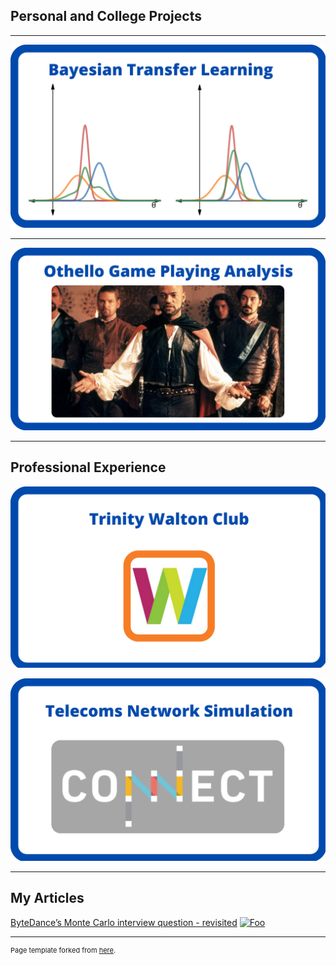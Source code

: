 ## Personal and College Projects

---

[![BTL](images/btl.png?raw=true)](/btl)

---

[![Othello](images/Othello.png?raw=true)](/othello)

---

## Professional Experience

[![TWC](images/twc.png?raw=true)](/walton)

[![CONNECT](images/connect.png?raw=true)](/connect)

---

## My Articles

[ByteDance’s Monte Carlo interview question - revisited](https://medium.com/@barberal/bytedance-monte-carlo-interview-question-revisited-882ea89eca0)
<a href="https://medium.com/@barberal/bytedance-monte-carlo-interview-question-revisited-882ea89eca0" rel="medium article ByteDance">![Foo](https://miro.medium.com/max/1280/0*rFu2uPAlSYKoijan.jpeg)</a>

---

<p style="font-size:11px">Page template forked from <a href="https://github.com/evanca/quick-portfolio">here</a>.</p>
<!-- Remove above link if you don't want to attibute -->
